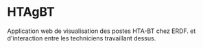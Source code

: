 # HTAgBT
Application web de visualisation des postes HTA-BT chez ERDF. et d'interaction entre les techniciens travaillant dessus.
